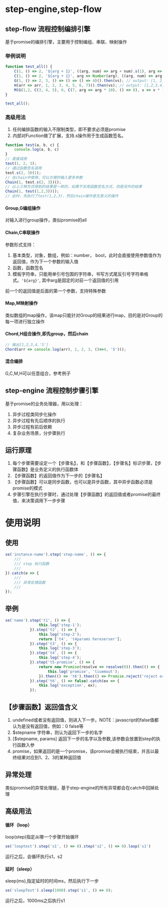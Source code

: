# step-engine,step-flow

## step-flow 流程控制编排引擎

基于promise的编排引擎，主要用于控制编组、串联、映射操作

### 举例说明

```javascript
function test_all() {
    C(1, () => 2, '${arg + 1}', ((arg, num) => arg + num).s(1), arg => arg)().then(vs); // output: 31
    C(1, () => 2, '${arg + 1}', arg => Number(arg), ((arg, num) => arg + num).s(1), arg => arg)().then(vs); // output: 4
    G(1, () => 2, 3, () => () => () => 4)().then(vs); // output: [1, 2, 3, 4]
    H(arr => arr, 1, 2, 3, 4, 5, 6, 7)().then(vs); // output: [1,2,3,4,5,6,7]
    M(G(1,2, C(3, 4, 5), 6, C(7, arg => arg * 10), () => 8), v => v * 10)().then(vs); // output: [10, 20, 50, 60, 700, 80]
}

test_all();
```

### 高级用法

1. 任何编排函数的输入不限制类型，即不要求必须是promise
2. 内部对Function做了扩展，支持.s操作用于生成函数签名。

```javascript
function test(a, b, c) {
    console.log(a, b, c)
}
// 直接调用
test(1, 2, 3);
// 通过函数签名调用
test.s(2, 3)(1);
// 在chain中使用，可以方便的输入更多参数
Chain(1, test.s(2, 3))();
// 以上三种方式得到的结果是一样的，如果不实用函数签名方式，则是另外的结果
Chain(1, test(1,2,3))();
// 此时，先执行了test(1,2,3)，然后chain操作是无意义的操作
```

#### Group,G编组操作

对输入进行group操作，类似promise的all

#### Chain,C串联操作

参数形式支持：

1. 基本类型，对象，数组，例如：number， bool，此时会直接使用参数值作为返回值，作为下一个参数的输入值
2. 函数，函数签名
3. 模板字符串，只能用单引号包围的字符串，书写方式尾反引号字符串格式。```'${arg}'```, 其中arg是固定的对前一个返回值的引用

前一个的返回值是后面的第一个参数，支持特殊参数

#### Map,M映射操作

类似数组的map操作，该map只能针对Group的结果进行map，目的是对Group的每一项进行独立操作

#### Chord,H组合操作,即先group，然后chain

```javascript
// 输出[1,2,3,4,'5']
Chord(arr => console.log(arr), 1, 2, 3, ()=>4, '5')();
```

#### 混合编排

G,C,M,H可以任意组合，参考例子

## step-engine 流程控制步骤引擎

基于promise的业务处理器，用以处理：

1. 异步过程类同步化操作
2. 异步过程有先后顺序的执行
3. 异步过程有前后依赖
4. 复杂业务场景，分步骤执行

## 运行原理

1. 每个步骤需要设定一个【步骤名】，和【步骤函数】，【步骤名】标识步骤，【步骤函数】是业务定义的执行函数体
2. 【步骤函数】的返回值作为下一步的【步骤名】
3. 【步骤函数】可以是同步函数，也可以是异步函数，其中异步函数必须是promise的模式
4. 步骤引擎在执行步骤时，通过处理【步骤函数】的返回值或者promise的最终值，来决策调用下一步步骤

# 使用说明

## 使用

```javascript
se('instance-name').step('step-name', () => {
    ///
    /// step 执行函数
    /// 
}).catch(e => {
    ///
    /// 异常处理函数
    ///
});
```
## 举例
```javascript
se('name').step('t1', () => {
               this.log('step-1');
           }).step('t2', () => {
               this.log('step-2');
               return ['t4', 't4params hereserser'];
           }).step('t3', () => {
               this.log('step-3');
           }).step('t4', () => {
               this.log('step-4');
           }).step('t5-promise', () => {
               return new Promise(resolve => resolve(0)).then(() => {
                   this.log('promise', 'tiuemout');
               }).then(() => 't6').then(() => Promise.reject('reject error'));
           }).step('t6', () => false).catch(ex => {
               this.log('exception', ex);
           });
```
## 【步骤函数】返回值含义
1. undefined或者没有返回值，则进入下一步。NOTE：javascript的false值都认为是没有返回值，例如：0 false等
2. $stepname 字符串，则认为返回下一步的名字
3. [$stepname, params] 返回下一步的名字以及参数,该参数会放置到step的执行函数入参
4. promise，如果返回的是一个promise，该promise会被执行结束，并且以最终结果对应到1、2、3的某种返回值
## 异常处理
类似promise的异常处理链，基于step-engine的所有异常都会在catch中回掉处理
## 高级用法
#### 循环（loop）
loop(step)指定从哪一个步骤开始循环
```javascript
se('looptest').step('s1', () => 0).step('s2', () => 0).loop('s1')
```
运行之后，会循环执行s1，s2
#### 延时（sleep）
sleep(ms),指定延时的时间ms，然后执行下一步
```javascript
se('sleepTest').sleep(1000).step('s1', () => 0);
```
运行之后，1000ms之后执行s1
